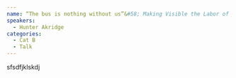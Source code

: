 ```yaml
---
name: “The bus is nothing without us”&#58; Making Visible the Labor of Bus Operators amid the Ongoing Push Towards Transit Automation
speakers:
  - Hunter Akridge
categories:
  - Cat B
  - Talk
---
```


sfsdfjklskdj
